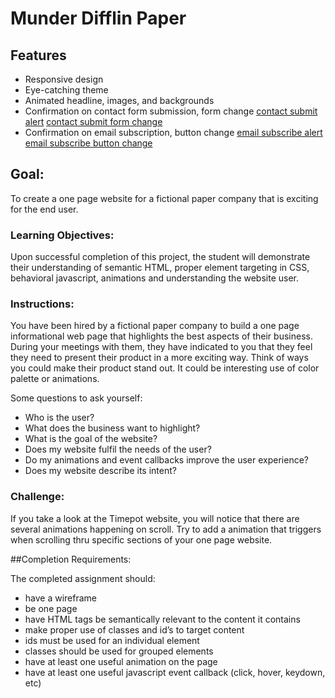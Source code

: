 # Munder Difflin Paper

## Features
* Responsive design
* Eye-catching theme
* Animated headline, images, and backgrounds
* Confirmation on contact form submission, form change
[contact submit alert](/public/img/contact-us-confirm, "Contact form confirmation")
[contact submit form change](/public/img/contact-us-complete, "Contact form completion")
* Confirmation on email subscription, button change
[email subscribe alert](/public/img/subscribe-confirm, "Email subscribe confirmation")
[email subscribe button change](/public/img/subscribe-complete, "Email subscribe completion")


## Goal:

To create a one page website for a fictional paper company that is exciting for the end user.

### Learning Objectives:

Upon successful completion of this project, the student will demonstrate their understanding of semantic HTML, proper element targeting in CSS, behavioral javascript, animations and understanding the website user.

### Instructions:

You have been hired by a fictional paper company to build a one page informational web page that highlights the best aspects of their business. During your meetings with them, they have indicated to you that they feel they need to present their product in a more exciting way. Think of ways you could make their product stand out. It could be interesting use of color palette or animations.

Some questions to ask yourself:

* Who is the user?
* What does the business want to highlight?
* What is the goal of the website?
* Does my website fulfil the needs of the user?
* Do my animations and event callbacks improve the user experience?
* Does my website describe its intent?


### Challenge:

If you take a look at the Timepot website, you will notice that there are several animations happening on scroll. Try to add a animation that triggers when scrolling thru specific sections of your one page website.


##Completion Requirements:

The completed assignment should:

* have a wireframe
* be one page
* have HTML tags be semantically relevant to the content it contains
* make proper use of classes and id’s to target content
* ids must be used for an individual element
* classes should be used for grouped elements
* have at least one useful animation on the page
* have at least one useful javascript event callback (click, hover, keydown, etc)